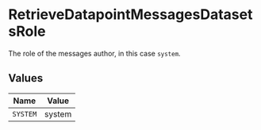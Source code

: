 # RetrieveDatapointMessagesDatasetsRole

The role of the messages author, in this case `system`.


## Values

| Name     | Value    |
| -------- | -------- |
| `SYSTEM` | system   |